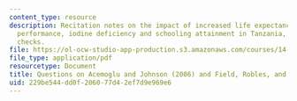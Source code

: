 ```yaml
---
content_type: resource
description: Recitation notes on the impact of increased life expectancy on economic
  performance, iodine deficiency and schooling attainment in Tanzania, and specification
  checks.
file: https://ol-ocw-studio-app-production.s3.amazonaws.com/courses/14-771-development-economics-microeconomic-issues-and-policy-models-fall-2008/229be544dd0f206077d42ef7d9e969e6_rec3.pdf
file_type: application/pdf
resourcetype: Document
title: Questions on Acemoglu and Johnson (2006) and Field, Robles, and Torero (2007)
uid: 229be544-dd0f-2060-77d4-2ef7d9e969e6
---
```

